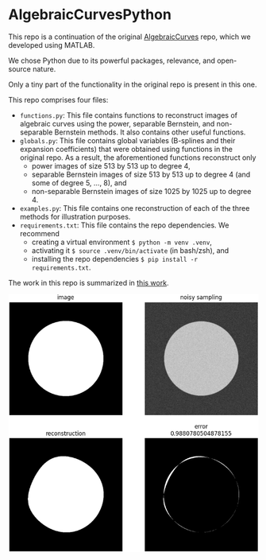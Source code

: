 # AlgebraicCurvesPython
This repo is a continuation of the original [AlgebraicCurves](https://github.com/wjmolina/AlgebraicCurves) repo, which we developed using MATLAB.

We chose Python due to its powerful packages, relevance, and open-source nature.

Only a tiny part of the functionality in the original repo is present in this one.

This repo comprises four files:

 - `functions.py`: This file contains functions to reconstruct images of algebraic curves using the power, separable Bernstein, and non-separable Bernstein methods. It also contains other useful functions.
 - `globals.py`: This file contains global variables (B-splines and their expansion coefficients) that were obtained using functions in the original repo. As a result, the aforementioned functions reconstruct only
     - power images of size 513 by 513 up to degree 4,
     - separable Bernstein images of size 513 by 513 up to degree 4 (and some of degree 5, ..., 8), and
     - non-separable Bernstein images of size 1025 by 1025 up to degree 4.
 - `examples.py`: This file contains one reconstruction of each of the three methods for illustration purposes.
 - `requirements.txt`: This file contains the repo dependencies. We recommend
     - creating a virtual environment `$ python -m venv .venv`,
     - activating it `$ source .venv/bin/activate` (in bash/zsh), and
     - installing the repo dependencies `$ pip install -r requirements.txt`.

The work in this repo is summarized in [this work](https://www.dropbox.com/s/y6v2d0bd87qibbv/wjm_dissertation_revised.pdf?dl=0).

![Example Reconstruction](https://github.com/wjmolina/AlgebraicCurvesPython/blob/main/example_reconstruction.png?raw=true)
